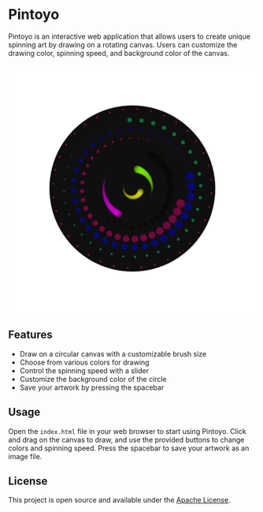 # Pintoyo

Pintoyo is an interactive web application that allows users to create unique spinning art by drawing on a rotating canvas. Users can customize the drawing color, spinning speed, and background color of the canvas.

![Pintoyo Screenshot](https://github.com/edouardor/pintoyo/blob/main/myCircleImage%20(5).png)

## Features

- Draw on a circular canvas with a customizable brush size
- Choose from various colors for drawing
- Control the spinning speed with a slider
- Customize the background color of the circle
- Save your artwork by pressing the spacebar

## Usage

Open the `index.html` file in your web browser to start using Pintoyo. Click and drag on the canvas to draw, and use the provided buttons to change colors and spinning speed. Press the spacebar to save your artwork as an image file.

## License

This project is open source and available under the [Apache License](LICENSE).
